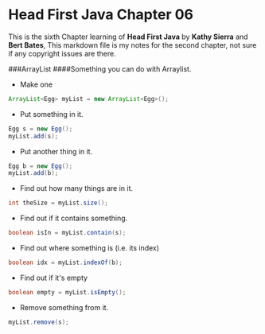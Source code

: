 Head First Java Chapter 06
=
This is the sixth Chapter learning of **Head First Java** by **Kathy Sierra** and **Bert Bates**, 
This markdown file is my notes for the second chapter, not sure if any copyright issues are there.

###ArrayList
####Something you can do with Arraylist.
* Make one  
````java
ArrayList<Egg> myList = new ArrayList<Egg>();
````
* Put something in it.  
````java
Egg s = new Egg();  
myList.add(s);
```` 
* Put another thing in it.  
````java
Egg b = new Egg();  
myList.add(b);
```` 
* Find out how many things are in it.  
````java
int theSize = myList.size();
```` 
* Find out if it contains something.  
````java
boolean isIn = myList.contain(s);
```` 
* Find out where something is (i.e. its index)  
````java
boolean idx = myList.indexOf(b);  
```` 
* Find out if it's empty
````java
boolean empty = myList.isEmpty();  
```` 
* Remove something from it.  
````java
myList.remove(s);
````